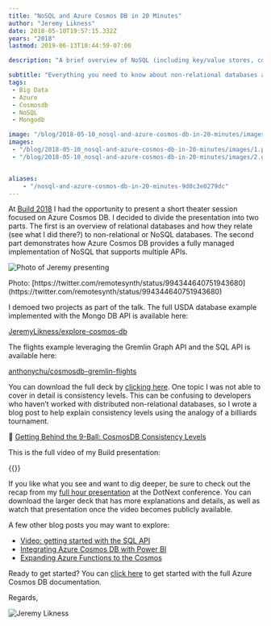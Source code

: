 ```yaml
---
title: "NoSQL and Azure Cosmos DB in 20 Minutes"
author: "Jeremy Likness"
date: 2018-05-10T19:57:15.332Z
years: "2018"
lastmod: 2019-06-13T10:44:59-07:00

description: "A brief overview of NoSQL (including key/value stores, column databases, document databases, and graphs) for SQL developers and how to implement a fully managed cloud solution using Azure Cosmos DB."

subtitle: "Everything you need to know about non-relational databases and how to use Azure Cosmos DB to stand up your own cloud-based solutions."
tags:
 - Big Data 
 - Azure 
 - Cosmosdb 
 - NoSQL 
 - Mongodb 

image: "/blog/2018-05-10_nosql-and-azure-cosmos-db-in-20-minutes/images/1.png" 
images:
 - "/blog/2018-05-10_nosql-and-azure-cosmos-db-in-20-minutes/images/1.png" 
 - "/blog/2018-05-10_nosql-and-azure-cosmos-db-in-20-minutes/images/2.gif" 


aliases:
    - "/nosql-and-azure-cosmos-db-in-20-minutes-9d0c3e0279dc"
---
```


At <i class="fab fa-youtube"></i> [Build 2018](https://www.youtube.com/playlist?list=PLlrxD0HtieHg7uB3_amVXvaRgxIcXLtYD) I had the opportunity to present a short theater session focused on Azure Cosmos DB. I decided to divide the presentation into two parts. The first is an overview of relational databases and how they relate (see what I did there?) to non-relational or NoSQL databases. The second part demonstrates how Azure Cosmos DB provides a fully managed implementation of NoSQL that supports multiple APIs.

![Photo of Jeremy presenting](/blog/2018-05-10_nosql-and-azure-cosmos-db-in-20-minutes/images/1.png)
<figcaption>Photo: [https://twitter.com/remotesynth/status/994344640751943680](https://twitter.com/remotesynth/status/994344640751943680)</figcaption>

I demoed two projects as part of the talk. The full USDA database example implemented with the Mongo DB API is available here:

<i class="fab fa-github"></i> [JeremyLikness/explore-cosmos-db](https://github.com/JeremyLikness/explore-cosmos-db)

The flights example leveraging the Gremlin Graph API and the SQL API is available here:

<i class="fab fa-github"></i> [anthonychu/cosmosdb-gremlin-flights](https://github.com/anthonychu/cosmosdb-gremlin-flights)

You can download the full deck by [clicking here](https://jlikme.blob.core.windows.net/presentations/THR3511_Likness.pptx). One topic I was not able to cover in detail is consistency levels. This can be confusing to developers who haven’t worked with distributed non-relational databases, so I wrote a blog post to help explain consistency levels using the analogy of a billiards tournament.

🔗 [Getting Behind the 9-Ball: CosmosDB Consistency Levels](/cloud-nosql-azure-cosmosdb-consistency-levels-cfe8348686e6)

This is the full video of my Build presentation:

{{<youtube tBollT76thk>}}

If you like what you see and want to dig deeper, be sure to check out the recap from my [full hour presentation](/dotnext-piter-2018-recap-91fbd02c67fa#a219) at the DotNext conference. You can download the larger deck that has more explanations and details, as well as watch that presentation once the video becomes publicly available.

A few other blog posts you may want to explore:

* [Video: getting started with the SQL API](/getting-started-with-cosmosdb-sql-api-da52719f30de)
* [Integrating Azure Cosmos DB with Power BI](/exploring-cosmosdb-with-powerbi-9192317087d8)
* [Expanding Azure Functions to the Cosmos](/expanding-azure-functions-to-the-cosmos-423d0cb920a)

Ready to get started? You can [click here](https://jlik.me/dhi) to get started with the full Azure Cosmos DB documentation.

Regards,

![Jeremy Likness](/blog/2018-05-10_nosql-and-azure-cosmos-db-in-20-minutes/images/2.gif)
